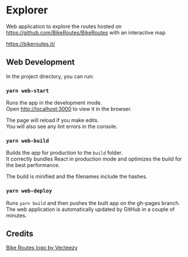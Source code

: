# Explorer

Web application to explore the routes hosted on https://github.com/BikeRoutes/BikeRoutes with an interactive map

https://bikeroutes.it/

## Web Development

In the project directory, you can run:

### `yarn web-start`

Runs the app in the development mode.<br />
Open [http://localhost:3000](http://localhost:3000) to view it in the browser.

The page will reload if you make edits.<br />
You will also see any lint errors in the console.

### `yarn web-build`

Builds the app for production to the `build` folder.<br />
It correctly bundles React in production mode and optimizes the build for the best performance.

The build is minified and the filenames include the hashes.<br />

### `yarn web-deploy`

Runs `yarn build` and then pushes the built app on the gh-pages branch.<br />
The web application is automatically updated by GitHub in a couple of minutes.

## Credits

[Bike Routes logo by Vecteezy](https://www.vecteezy.com/free-vector/bike-logo)
